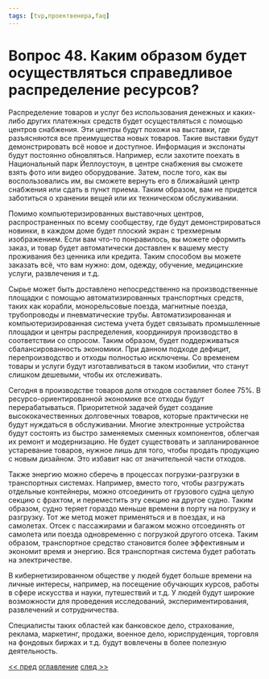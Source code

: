 ```yaml
---
tags: [tvp,проектвенера,faq]
---
```

# Вопрос 48. Каким образом будет осуществляться справедливое распределение ресурсов?

Распределение товаров и услуг без использования денежных и каких-либо других платежных средств будет осуществляться с помощью центров снабжения. Эти центры будут похожи на выставки, где разъясняются все преимущества новых товаров. Такие выставки будут демонстрировать всё новое и доступное. Информация и экспонаты будут постоянно обновляться. Например, если захотите поехать в Национальный парк Йеллоустоун, в центре снабжения вы сможете взять фото или видео оборудование. Затем, после того, как вы воспользовались им, вы сможете вернуть его в ближайший центр снабжения или сдать в пункт приема. Таким образом, вам не придется заботиться о хранении вещей или их техническом обслуживании.

Помимо компьютеризированных выставочных центров, распространенных по всему сообществу, где будут демонстрироваться новинки, в каждом доме будет плоский экран с трехмерным изображением. Если вам что-то понравилось, вы можете оформить заказ, и товар будет автоматически доставлен к вашему месту проживания без ценника или кредита. Таким способом вы можете заказать всё, что вам нужно: дом, одежду, обучение, медицинские услуги, развлечения и т.д.

Сырье может быть доставлено непосредственно на производственные площадки с помощью автоматизированных транспортных средств, таких как корабли, монорельсовые поезда, магнитные поезда, трубопроводы и пневматические трубы. Автоматизированная и компьютеризированная система учета будет связывать промышленные площадки и центры распределения, координируя производство в соответствии со спросом. Таким образом, будет поддерживаться сбалансированность экономики. При данном подходе дефицит, перепроизводство и отходы полностью исключены. Со временем товары и услуги будут изготавливаться в таком изобилии, что станут слишком дешевыми, чтобы их отслеживать.

Сегодня в производстве товаров доля отходов составляет более 75%. В ресурсо-ориентированной экономике все отходы будут перерабатываться. Приоритетной задачей будет создание высококачественных долговечных товаров, которые практически не будут нуждаться в обслуживании. Многие электронные устройства будут состоять из быстро заменяемых сменных компонентов, облегчая их ремонт и модернизацию. Не будет существовать и запланированное устаревание товаров, нужное лишь для того, чтобы продать продукцию с новым дизайном. Это избавит нас от значительной части отходов.

Также энергию можно сберечь в процессах погрузки-разгрузки в транспортных системах. Например, вместо того, чтобы разгружать отдельные контейнеры, можно отсоединить от грузового судна целую секцию с фрахтом, и переместить эту секцию на другое судно. Таким образом, судно теряет гораздо меньше времени в порту на погрузку и разгрузку. Тот же метод может применяться и в поездах, и на самолетах. Отсек с пассажирами и багажом можно отсоединять от самолета или поезда одновременно с погрузкой другого отсека. Таким образом, транспортное средство становится более эффективным и экономит время и энергию. Вся транспортная система будет работать на электричестве.

В кибернетизированном обществе у людей будет больше времени на личные интересы, например, на посещение обучающих курсов, работы в сфере искусства и науки, путешествий и т.д. У людей будут широкие возможности для проведения исследований, экспериментирования, развлечений и сотрудничества.

Специалисты таких областей как банковское дело, страхование, реклама, маркетинг, продажи, военное дело, юриспруденция, торговля на фондовых биржах и т.д. будут вовлечены в более полезную деятельность.

[<< пред](Вопрос%2047.%20Чем%20Ваши%20концепции%20лучше%20концепций%20осознанных%20сообществ.md) [оглавление](FAQ%20%D0%BF%D0%BE%20%D0%BF%D1%80%D0%BE%D0%B5%D0%BA%D1%82%D1%83%20%C2%AB%D0%92%D0%B5%D0%BD%D0%B5%D1%80%D0%B0%C2%BB.md) [след >>](Вопрос%2049.%20Какова%20роль%20семьи%20в%20новом%20обществе.md)
